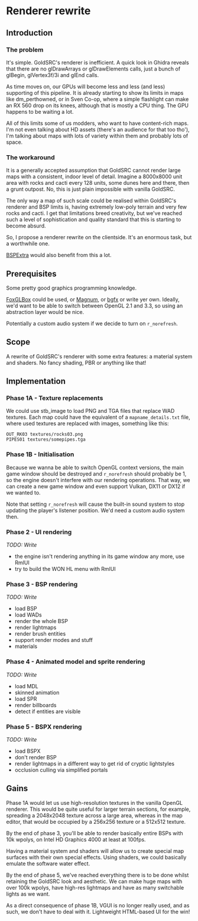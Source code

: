 # Renderer rewrite

## Introduction

### The problem
It's simple. GoldSRC's renderer is inefficient. A quick look in Ghidra reveals that there are no glDrawArrays or glDrawElements calls, just a bunch of glBegin, glVertex3f/3i and glEnd calls.

As time moves on, our GPUs will become less and less (and less) supporting of this pipeline. It is already starting to show its limits in maps like dm_perthowned, or in Sven Co-op, where a simple flashlight can make an RX 560 drop on its knees, although that is mostly a CPU thing. The GPU happens to be waiting a lot.

All of this limits some of us modders, who want to have content-rich maps. I'm not even talking about HD assets (there's an audience for that too tho'), I'm talking about maps with lots of variety within them and probably lots of space.

### The workaround
It is a generally accepted assumption that GoldSRC cannot render large maps with a consistent, indoor level of detail. Imagine a 8000x8000 unit area with rocks and cacti every 128 units, some dunes here and there, then a grunt outpost. No, this is just plain impossible with vanilla GoldSRC.

The only way a map of such scale could be realised within GoldSRC's renderer and BSP limits is, having extremely low-poly terrain and very few rocks and cacti. I get that limitations breed creativity, but we've reached such a level of sophistication and quality standard that this is starting to become absurd. 

So, I propose a renderer rewrite on the clientside. It's an enormous task, but a worthwhile one.

[BSPExtra](BSPExtra.md) would also benefit from this a lot.

## Prerequisites
Some pretty good graphics programming knowledge.

[FoxGLBox](https://github.com/Admer456/FoxGLBox) could be used, or [Magnum](https://github.com/mosra/magnum), or [bgfx](https://github.com/bkaradzic/bgfx) or write yer own. Ideally, we'd want to be able to switch between OpenGL 2.1 and 3.3, so using an abstraction layer would be nice.

Potentially a custom audio system if we decide to turn on `r_norefresh`.

## Scope
A rewrite of GoldSRC's renderer with some extra features: a material system and shaders. No fancy shading, PBR or anything like that!

## Implementation

### Phase 1A - Texture replacements
We could use stb_image to load PNG and TGA files that replace WAD textures. Each map could have the equivalent of a `mapname_details.txt` file, where used textures are replaced with images, something like this:
```
OUT_RK03 textures/rocks03.png
PIPES01 textures/somepipes.tga
```

### Phase 1B - Initialisation
Because we wanna be able to switch OpenGL context versions, the main game window should be destroyed and `r_norefresh` should probably be 1, so the engine doesn't interfere with our rendering operations. That way, we can create a new game window and even support Vulkan, DX11 or DX12 if we wanted to.

Note that setting `r_norefresh` will cause the built-in sound system to stop updating the player's listener position. We'd need a custom audio system then.

### Phase 2 - UI rendering
*TODO: Write*
- the engine isn't rendering anything in its game window any more, use RmlUI
- try to build the WON HL menu with RmlUI

### Phase 3 - BSP rendering
*TODO: Write*
- load BSP
- load WADs
- render the whole BSP
- render lightmaps
- render brush entities
- support render modes and stuff
- materials

### Phase 4 - Animated model and sprite rendering
*TODO: Write*
- load MDL
- skinned animation
- load SPR
- render billboards
- detect if entities are visible

### Phase 5 - BSPX rendering
*TODO: Write*
- load BSPX
- don't render BSP
- render lightmaps in a different way to get rid of cryptic lightstyles
- occlusion culling via simplified portals

## Gains
Phase 1A would let us use high-resolution textures in the vanilla OpenGL renderer. This would be quite useful for larger terrain sections, for example, spreading a 2048x2048 texture across a large area, whereas in the map editor, that would be occupied by a 256x256 texture or a 512x512 texture.

By the end of phase 3, you'll be able to render basically entire BSPs with 10k wpolys, on Intel HD Graphics 4000 at least at 100fps. 

Having a material system and shaders will allow us to create special map surfaces with their own special effects. Using shaders, we could basically emulate the software water effect.

By the end of phase 5, we've reached everything there is to be done whilst retaining the GoldSRC look and aesthetic. We can make huge maps with over 100k wpolys, have high-res lightmaps and have as many switchable lights as we want. 

As a direct consequence of phase 1B, VGUI is no longer really used, and as such, we don't have to deal with it. Lightweight HTML-based UI for the win!
